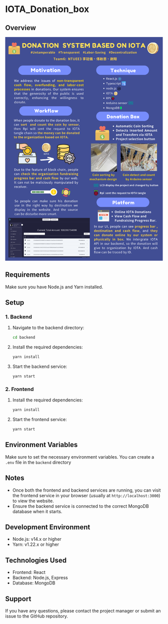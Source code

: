 # IOTA_Donation_box
## Overview
![Intro](./nmlab.png)

## Requirements
Make sure you have Node.js and Yarn installed.

## Setup

### 1. Backend

1. Navigate to the backend directory:
    ```sh
    cd backend
    ```

2. Install the required dependencies:
    ```sh
    yarn install
    ```

3. Start the backend service:
    ```sh
    yarn start
    ```

### 2. Frontend

1. Install the required dependencies:
    ```sh
    yarn install
    ```

2. Start the frontend service:
    ```sh
    yarn start
    ```

## Environment Variables
Make sure to set the necessary environment variables. You can create a `.env` file in the `backend` directory

## Notes

- Once both the frontend and backend services are running, you can visit the frontend service in your browser (usually at `http://localhost:3000`) to view the website.
- Ensure the backend service is connected to the correct MongoDB database when it starts.

## Development Environment

- Node.js: v14.x or higher
- Yarn: v1.22.x or higher

## Technologies Used

- Frontend: React
- Backend: Node.js, Express
- Database: MongoDB

## Support

If you have any questions, please contact the project manager or submit an issue to the GitHub repository.



